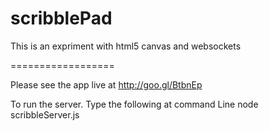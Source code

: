 scribblePad
===========

This is an expriment with html5 canvas and websockets

==================

Please see the app live at http://goo.gl/BtbnEp

To run the server. Type the following at command Line
node scribbleServer.js

